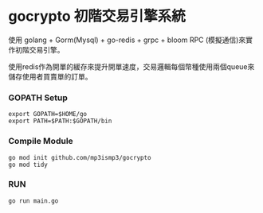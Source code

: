 # gocrypto 初階交易引擎系統
使用 golang + Gorm(Mysql) + go-redis + grpc + bloom RPC (模擬通信)來實作初階交易引擎。 

使用redis作為開單的緩存來提升開單速度，交易邏輯每個幣種使用兩個queue來儲存使用者買賣單的訂單。

### GOPATH Setup
```
export GOPATH=$HOME/go
export PATH=$PATH:$GOPATH/bin
```

### Compile Module
```
go mod init github.com/mp3ismp3/gocrypto
go mod tidy
```

### RUN
```
go run main.go
```
